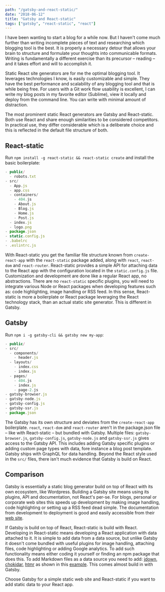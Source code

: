```yaml
---
path: "/gatsby-and-react-static/"
date: "2018-06-12"
title: "Gatsby and React-static"
tags: ["gatsby", "react-static", "react"]
---
```


I have been wanting to start a blog for a while now. But I haven't come much further than writing incomplete pieces of text and researching which blogging tool is the best. It is properly a necessary detour that allows your brain to structure and formulate your thoughts into communicable formats. Writing is fundamentally a different exercise than its precursor – reading – and it takes effort and will to accomplish it. 

Static React site generators are for me the optimal blogging tool. It leverages technologies I know, is easily customizable and simple. They have the best performance and scalability of any blogging tool and that is while being free. For users with a Git work flow usability is excellent, I can write my blog posts in my favorite editor (Sublime), view it locally and deploy from the command line. You can write with minimal amount of distraction.

The most prominent static React generators are Gatsby and React-static. Both use React and share enough similarities to be considered competitors. In practical use, they differ considerable which is a deliberate choice and this is reflected in the default file structure of both.

## React-static 
Run `npm install -g react-static && react-static create` and install the basic boilerplate:

```javascript
- public/
  - robots.txt
- src/
  - App.js
  - app.css
  - containers/
    - 404.js
    - About.js
    - Blog.js
    - Home.js
    - Post.js
  - index.js
  - logo.png
- package.json
- static.config.js
- .babelrc
- .eslintrc.js
```

With React-static you get the familiar file structure known from `create-react-app` with the `react-static` package added, along with `react`, `react-dom` and `react-router`. React-static provides a simple API for attaching data to the React app with the configuration located in the `static.config.js` file. Customization and development are done like a regular React app, no abstractions. There are no `react-static` specific plugins, you will need to integrate various Node or React packages when developing features such as: code highlighting, image handling or RSS feed. In this sense, React-static is more a boilerplate or React package leveraging the React technology stack, than an actual static site generator. This is different in Gatsby.

## Gatsby
Run `npm i -g gatsby-cli && gatsby new my-app`:

```javascript
- public/
- src/
  - components/
    - header.js
  - layouts/
    - index.css
    - index.js
  - pages/
    - 404.js
    - index.js
    - page-2.js
- gatsby-browser.js
- gatsby-node.js
- gatsby-config.js
- gatsby-ssr.js
- package.json
```

The Gatsby has its own structure and deviates from the `create-react-app` boilerplate. `react`, `react-dom` and `react-router` aren't in the package.json file – like with React-static – but bundled with Gatsby. Multiple files: `gatsby-browser.js`, `gatsby-config.js`, `gatsby-node.js` and `gatsby-ssr.js` gives access to the Gatsby API. This includes adding Gatsby specific plugins or adding custom page types with data, fore instance a blog post template. Gatsby ships with GraphQL for data handling. Beyond the React style used in the `src/` files, there isn't much evidence that Gatsby is build on React.

## Comparison

Gatsby is essentially a static blog generator build on top of React with its own ecosystem, like Wordpress. Building a Gatsby site means using its plugins, API and documentation, not React's per-se. For blogs, personal or corporate web sites this speeds up development by making image handling, code highlighting or setting up a RSS feed dead simple. The documentation from development to deployment is good and easily accessible from their [web site](https://www.gatsbyjs.org/).

If Gatsby is build on top of React, React-static is build with React. Developing in React-static means developing a React application with data attached to it. It is simple to add data from a data source, but unlike Gatsby it doesn't come bundled with useful plugins for image handling, attaching files, code highlighting or adding Google analytics. To add such functionality means either coding it yourself or finding an npm package that does this. To add Markdown files as a data source you need to add: [jdown](https://github.com/DanWebb/jdown), [chokidar](https://github.com/paulmillr/chokidar), [htmr](https://github.com/pveyes/htmr) as shown in this [example](https://github.com/nozzle/react-static/tree/master/examples/markdown). This comes almost build in with Gatsby.

Choose Gatsby for a simple static web site and React-static if you want to add static data to your React app.
